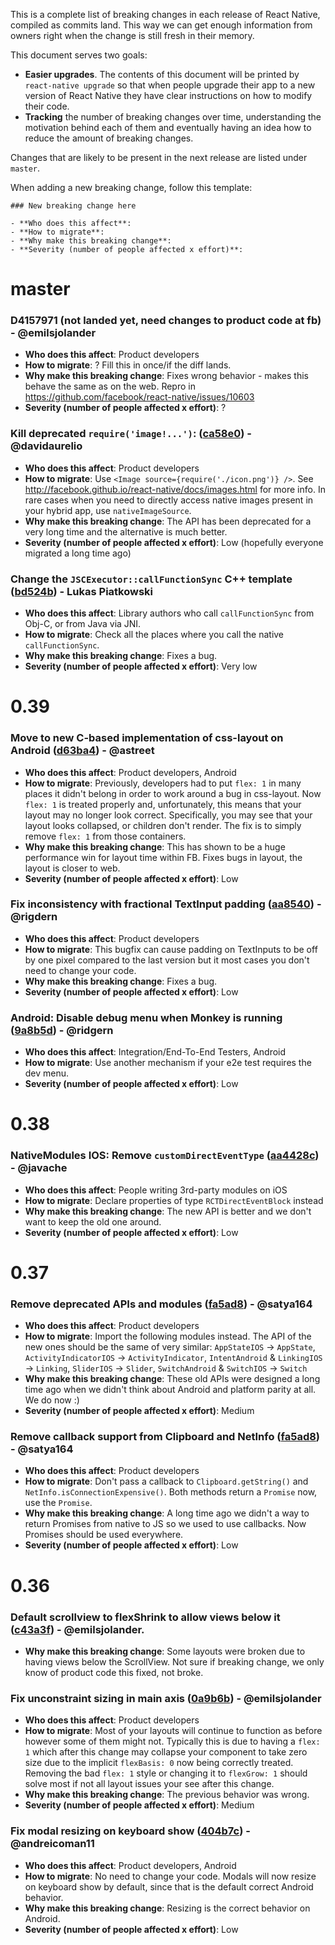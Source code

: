 This is a complete list of breaking changes in each release of React Native, compiled as commits land. This way we can get enough information from owners right when the change is still fresh in their memory.

This document serves two goals:
- **Easier upgrades**. The contents of this document will be printed by `react-native upgrade` so that when people upgrade their app to a new version of React Native they have clear instructions on how to modify their code.
- **Tracking** the number of breaking changes over time, understanding the motivation behind each of them and eventually having an idea how to reduce the amount of breaking changes.


Changes that are likely to be present in the next release are listed under `master`.

When adding a new breaking change, follow this template:
```
### New breaking change here

- **Who does this affect**:
- **How to migrate**:
- **Why make this breaking change**: 
- **Severity (number of people affected x effort)**:
```


# master


### D4157971 (not landed yet, need changes to product code at fb) - @emilsjolander

- **Who does this affect**: Product developers
- **How to migrate**: ? Fill this in once/if the diff lands.
- **Why make this breaking change**: Fixes wrong behavior - makes this behave the same as on the web. Repro in https://github.com/facebook/react-native/issues/10603
- **Severity (number of people affected x effort)**: ?


### Kill deprecated `require('image!...')`: ([ca58e0](https://github.com/facebook/react-native/commit/ca58e0af82797042fabad3873478bc4a9feb7281)) - @davidaurelio 

- **Who does this affect**: Product developers
- **How to migrate**: Use `<Image source={require('./icon.png')} />`. See http://facebook.github.io/react-native/docs/images.html for more info. In rare cases when you need to directly access native images present in your hybrid app, use `nativeImageSource`.
- **Why make this breaking change**: The API has been deprecated for a very long time and the alternative is much better.
- **Severity (number of people affected x effort)**: Low (hopefully everyone migrated a long time ago)


### Change the `JSCExecutor::callFunctionSync` C++ template ([bd524b](https://github.com/facebook/react-native/commit/bd524bd6e857ada8ec827d65a163d8838e96640b)) - Lukas Piatkowski

- **Who does this affect**: Library authors who call `callFunctionSync` from Obj-C, or from Java via JNI.
- **How to migrate**: Check all the places where you call the native `callFunctionSync`.
- **Why make this breaking change**: Fixes a bug.
- **Severity (number of people affected x effort)**: Very low


# 0.39

### Move to new C-based implementation of css-layout on Android ([d63ba4](https://github.com/facebook/react-native/commit/d63ba47b59e3261403800c1f741d979a089efb48)) - @astreet

- **Who does this affect**: Product developers, Android
- **How to migrate**: Previously, developers had to put `flex: 1` in many places it didn't belong in order to work around a bug in css-layout. Now `flex: 1` is treated properly and, unfortunately, this means that your layout may no longer look correct. Specifically, you may see that your layout looks collapsed, or children don't render. The fix is to simply remove `flex: 1` from those containers.
- **Why make this breaking change**: This has shown to be a huge performance win for layout time within FB. Fixes bugs in layout, the layout is closer to web.
- **Severity (number of people affected x effort)**: Low


### Fix inconsistency with fractional TextInput padding ([aa8540](https://github.com/facebook/react-native/commit/aa85408f568ae9776fef99dcae317def0a07139a)) - @rigdern

- **Who does this affect**: Product developers
- **How to migrate**: This bugfix can cause padding on TextInputs to be off by one pixel compared to the last version but it most cases you don't need to change your code.
- **Why make this breaking change**: Fixes a bug.
- **Severity (number of people affected x effort)**: Low

### Android: Disable debug menu when Monkey is running ([9a8b5d](https://github.com/facebook/react-native/commit/9a8b5d9f4f860f16d0845d537f80bfd2f515ee93)) - @ridgern

- **Who does this affect**: Integration/End-To-End Testers, Android
- **How to migrate**: Use another mechanism if your e2e test requires the dev menu.
- **Severity (number of people affected x effort)**: Low


# 0.38

###  NativeModules IOS: Remove `customDirectEventType` ([aa4428c](https://github.com/facebook/react-native/commit/aa4428cd132bb0d0dbc950b66d3b5f2a3c5b9322)) - @javache
- **Who does this affect**: People writing 3rd-party modules on iOS
- **How to migrate**: Declare properties of type `RCTDirectEventBlock` instead
- **Why make this breaking change**: The new API is better and we don't want to keep the old one around.
- **Severity (number of people affected x effort)**: Low


# 0.37

### Remove deprecated APIs and modules ([fa5ad8](https://github.com/facebook/react-native/commit/fa5ad85252be9e5e5a8f04d705463e7ba4cb85e3)) - @satya164

- **Who does this affect**: Product developers
- **How to migrate**: Import the following modules instead. The API of the new ones should be the same of very similar: `AppStateIOS` -> `AppState`, `ActivityIndicatorIOS` -> `ActivityIndicator`, `IntentAndroid` & `LinkingIOS` -> `Linking`, `SliderIOS` -> `Slider`, `SwitchAndroid` & `SwitchIOS` -> `Switch`
- **Why make this breaking change**: These old APIs were designed a long time ago when we didn't think about Android and platform parity at all. We do now :)
- **Severity (number of people affected x effort)**: Medium


### Remove callback support from Clipboard and NetInfo ([fa5ad8](https://github.com/facebook/react-native/commit/fa5ad85252be9e5e5a8f04d705463e7ba4cb85e3)) - @satya164

- **Who does this affect**: Product developers
- **How to migrate**: Don't pass a callback to `Clipboard.getString()` and `NetInfo.isConnectionExpensive()`. Both methods return a `Promise` now, use the `Promise`.
- **Why make this breaking change**: A long time ago we didn't a way to return Promises from native to JS so we used to use callbacks. Now Promises should be used everywhere.
- **Severity (number of people affected x effort)**: Low


# 0.36

### Default scrollview to flexShrink to allow views below it ([c43a3f](https://github.com/facebook/react-native/commit/c43a3f5d8412eb0dfe894a192f15efa9c41ab318)) - @emilsjolander.
- **Why make this breaking change**: Some layouts were broken due to having views below the ScrollView. Not sure if breaking change, we only know of product code this fixed, not broke.


### Fix unconstraint sizing in main axis ([0a9b6b](https://github.com/facebook/react-native/commit/0a9b6bedb312eba22c5bc11498b1cc41363e5f27)) - @emilsjolander

- **Who does this affect**: Product developers
- **How to migrate**: Most of your layouts will continue to function as before however some of them might not. Typically this is due to having a `flex: 1` which after this change may collapse your component to take zero size due to the implicit `flexBasis: 0` now being correctly treated. Removing the bad `flex: 1` style or changing it to `flexGrow: 1` should solve most if not all layout issues your see after this change.
- **Why make this breaking change**: The previous behavior was wrong.
- **Severity (number of people affected x effort)**: Medium


### Fix modal resizing on keyboard show ([404b7c](https://github.com/facebook/react-native/commit/404b7cc069471cc8e0277d398751305665f0d3e1)) - @andreicoman11

- **Who does this affect**: Product developers, Android
- **How to migrate**: No need to change your code. Modals will now resize on keyboard show by default, since that is the default correct Android behavior.
- **Why make this breaking change**: Resizing is the correct behavior on Android.
- **Severity (number of people affected x effort)**: Low